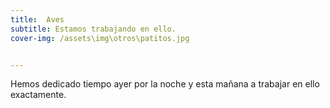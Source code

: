 ```yaml
---
title:  Aves
subtitle: Estamos trabajando en ello.
cover-img: /assets\img\otros\patitos.jpg


---
```


Hemos dedicado tiempo ayer por la noche y esta mañana a trabajar en ello exactamente.






